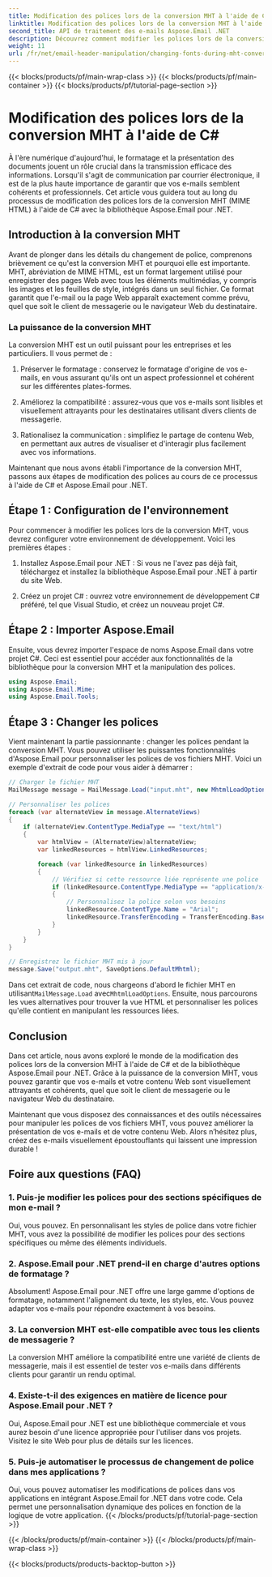 ```yaml
---
title: Modification des polices lors de la conversion MHT à l'aide de C#
linktitle: Modification des polices lors de la conversion MHT à l'aide de C#
second_title: API de traitement des e-mails Aspose.Email .NET
description: Découvrez comment modifier les polices lors de la conversion MHT à l'aide d'Aspose.Email pour .NET. Guide étape par étape avec le code source. Parfait pour l'archivage des e-mails et la gestion des documents.
weight: 11
url: /fr/net/email-header-manipulation/changing-fonts-during-mht-conversion-using-csharp/
---
```


{{< blocks/products/pf/main-wrap-class >}}
{{< blocks/products/pf/main-container >}}
{{< blocks/products/pf/tutorial-page-section >}}

# Modification des polices lors de la conversion MHT à l'aide de C#


À l'ère numérique d'aujourd'hui, le formatage et la présentation des documents jouent un rôle crucial dans la transmission efficace des informations. Lorsqu'il s'agit de communication par courrier électronique, il est de la plus haute importance de garantir que vos e-mails semblent cohérents et professionnels. Cet article vous guidera tout au long du processus de modification des polices lors de la conversion MHT (MIME HTML) à l'aide de C# avec la bibliothèque Aspose.Email pour .NET.

## Introduction à la conversion MHT

Avant de plonger dans les détails du changement de police, comprenons brièvement ce qu'est la conversion MHT et pourquoi elle est importante. MHT, abréviation de MIME HTML, est un format largement utilisé pour enregistrer des pages Web avec tous les éléments multimédias, y compris les images et les feuilles de style, intégrés dans un seul fichier. Ce format garantit que l'e-mail ou la page Web apparaît exactement comme prévu, quel que soit le client de messagerie ou le navigateur Web du destinataire.

### La puissance de la conversion MHT

La conversion MHT est un outil puissant pour les entreprises et les particuliers. Il vous permet de :

1. Préserver le formatage : conservez le formatage d'origine de vos e-mails, en vous assurant qu'ils ont un aspect professionnel et cohérent sur les différentes plates-formes.

2. Améliorez la compatibilité : assurez-vous que vos e-mails sont lisibles et visuellement attrayants pour les destinataires utilisant divers clients de messagerie.

3. Rationalisez la communication : simplifiez le partage de contenu Web, en permettant aux autres de visualiser et d'interagir plus facilement avec vos informations.

Maintenant que nous avons établi l'importance de la conversion MHT, passons aux étapes de modification des polices au cours de ce processus à l'aide de C# et Aspose.Email pour .NET.

## Étape 1 : Configuration de l'environnement

Pour commencer à modifier les polices lors de la conversion MHT, vous devrez configurer votre environnement de développement. Voici les premières étapes :

1. Installez Aspose.Email pour .NET : Si vous ne l'avez pas déjà fait, téléchargez et installez la bibliothèque Aspose.Email pour .NET à partir du site Web.

2. Créez un projet C# : ouvrez votre environnement de développement C# préféré, tel que Visual Studio, et créez un nouveau projet C#.

## Étape 2 : Importer Aspose.Email

Ensuite, vous devrez importer l'espace de noms Aspose.Email dans votre projet C#. Ceci est essentiel pour accéder aux fonctionnalités de la bibliothèque pour la conversion MHT et la manipulation des polices.

```csharp
using Aspose.Email;
using Aspose.Email.Mime;
using Aspose.Email.Tools;
```

## Étape 3 : Changer les polices

Vient maintenant la partie passionnante : changer les polices pendant la conversion MHT. Vous pouvez utiliser les puissantes fonctionnalités d'Aspose.Email pour personnaliser les polices de vos fichiers MHT. Voici un exemple d'extrait de code pour vous aider à démarrer :

```csharp
// Charger le fichier MHT
MailMessage message = MailMessage.Load("input.mht", new MhtmlLoadOptions());

// Personnaliser les polices
foreach (var alternateView in message.AlternateViews)
{
    if (alternateView.ContentType.MediaType == "text/html")
    {
        var htmlView = (AlternateView)alternateView;
        var linkedResources = htmlView.LinkedResources;

        foreach (var linkedResource in linkedResources)
        {
            // Vérifiez si cette ressource liée représente une police
            if (linkedResource.ContentType.MediaType == "application/x-font-ttf")
            {
                // Personnalisez la police selon vos besoins
                linkedResource.ContentType.Name = "Arial";
                linkedResource.TransferEncoding = TransferEncoding.Base64;
            }
        }
    }
}

// Enregistrez le fichier MHT mis à jour
message.Save("output.mht", SaveOptions.DefaultMhtml);
```

 Dans cet extrait de code, nous chargeons d'abord le fichier MHT en utilisant`MailMessage.Load` avec`MhtmlLoadOptions`. Ensuite, nous parcourons les vues alternatives pour trouver la vue HTML et personnaliser les polices qu'elle contient en manipulant les ressources liées.

## Conclusion

Dans cet article, nous avons exploré le monde de la modification des polices lors de la conversion MHT à l'aide de C# et de la bibliothèque Aspose.Email pour .NET. Grâce à la puissance de la conversion MHT, vous pouvez garantir que vos e-mails et votre contenu Web sont visuellement attrayants et cohérents, quel que soit le client de messagerie ou le navigateur Web du destinataire.

Maintenant que vous disposez des connaissances et des outils nécessaires pour manipuler les polices de vos fichiers MHT, vous pouvez améliorer la présentation de vos e-mails et de votre contenu Web. Alors n’hésitez plus, créez des e-mails visuellement époustouflants qui laissent une impression durable !

## Foire aux questions (FAQ)

### 1. Puis-je modifier les polices pour des sections spécifiques de mon e-mail ?

   Oui, vous pouvez. En personnalisant les styles de police dans votre fichier MHT, vous avez la possibilité de modifier les polices pour des sections spécifiques ou même des éléments individuels.

### 2. Aspose.Email pour .NET prend-il en charge d'autres options de formatage ?

   Absolument! Aspose.Email pour .NET offre une large gamme d'options de formatage, notamment l'alignement du texte, les styles, etc. Vous pouvez adapter vos e-mails pour répondre exactement à vos besoins.

### 3. La conversion MHT est-elle compatible avec tous les clients de messagerie ?

   La conversion MHT améliore la compatibilité entre une variété de clients de messagerie, mais il est essentiel de tester vos e-mails dans différents clients pour garantir un rendu optimal.

### 4. Existe-t-il des exigences en matière de licence pour Aspose.Email pour .NET ?

   Oui, Aspose.Email pour .NET est une bibliothèque commerciale et vous aurez besoin d'une licence appropriée pour l'utiliser dans vos projets. Visitez le site Web pour plus de détails sur les licences.

### 5. Puis-je automatiser le processus de changement de police dans mes applications ?

   Oui, vous pouvez automatiser les modifications de polices dans vos applications en intégrant Aspose.Email for .NET dans votre code. Cela permet une personnalisation dynamique des polices en fonction de la logique de votre application.
{{< /blocks/products/pf/tutorial-page-section >}}

{{< /blocks/products/pf/main-container >}}
{{< /blocks/products/pf/main-wrap-class >}}

{{< blocks/products/products-backtop-button >}}
